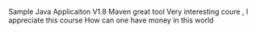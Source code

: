 
Sample Java Applicaiton V1.8
Maven great tool
Very interesting coure , I appreciate this course
How can one have money in this world
